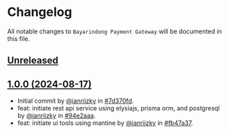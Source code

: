 # Changelog

All notable changes to `Bayarindong Payment Gateway` will be documented in this file.

## [Unreleased](https://github.com/ianriizky/bayarindong/compare/1.0.0...develop)

## [1.0.0 (2024-08-17)](https://github.com/ianriizky/bayarindong/releases/tag/1.0.0)

- Initial commit by [@ianriizky](https://github.com/ianriizky) in [#7d370fd](https://github.com/ianriizky/bayarindong/commit/7d370fd97e67a34f0094d0a5052e8ca953a54f9c).
- feat: initiate rest api service using elysiajs, prisma orm, and postgresql by [@ianriizky](https://github.com/ianriizky) in [#94e2aaa](https://github.com/ianriizky/bayarindong/commit/94e2aaa45375403c2c9a156863c5d541700278c8).
- feat: initiate ui tools using mantine by [@ianriizky](https://github.com/ianriizky) in [#fb47a37](https://github.com/ianriizky/bayarindong/commit/fb47a37e74d3225708248ad180dc41f8c180ecf3).
